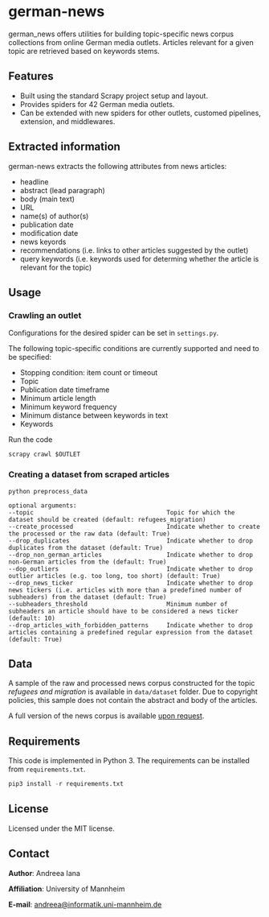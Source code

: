 # german-news

german_news offers utilities for building topic-specific news corpus collections from online German media outlets. Articles relevant for a given topic are retrieved based on keywords stems. 

## Features
- Built using the standard Scrapy project setup and layout.
- Provides spiders for 42 German media outlets.
- Can be extended with new spiders for other outlets, customed pipelines, extension, and middlewares.

## Extracted information
german-news extracts the following attributes from news articles:
- headline
- abstract (lead paragraph)
- body (main text)
- URL
- name(s) of author(s)
- publication date
- modification date
- news keyords
- recommendations (i.e. links to other articles suggested by the outlet)
- query keywords (i.e. keywords used for determing whether the article is relevant for the topic)

## Usage

### Crawling an outlet
Configurations for the desired spider can be set in `settings.py`. 

The following topic-specific conditions are currently supported and need to be specified:
- Stopping condition: item count or timeout
- Topic
- Publication date timeframe
- Minimum article length
- Minimum keyword frequency
- Minimum distance between keywords in text
- Keywords

Run the code
```
scrapy crawl $OUTLET
```

### Creating a dataset from scraped articles
```
python preprocess_data 

optional arguments:
--topic                                     Topic for which the dataset should be created (default: refugees_migration)
--create_processed                          Indicate whether to create the processed or the raw data (default: True)
--drop_duplicates                           Indicate whether to drop duplicates from the dataset (default: True)
--drop_non_german_articles                  Indicate whether to drop non-German articles from the (default: True)
--dop_outliers                              Indicate whether to drop outlier articles (e.g. too long, too short) (default: True)
--drop_news_ticker                          Indicate whether to drop news tickers (i.e. articles with more than a predefined number of subheaders) from the dataset (default: True)
--subheaders_threshold                      Minimum number of subheaders an article should have to be considered a news ticker (default: 10)
--drop_articles_with_forbidden_patterns     Indicate whether to drop articles containing a predefined regular expression from the dataset (default: True)
```

## Data
A sample of the raw and processed news corpus constructed for the topic *refugees and migration* is available in `data/dataset` folder. Due to copyright policies, this sample does not contain the abstract and body of the articles. 

A full version of the news corpus is available [upon request](mailto:andreea@informatik.uni-mannheim.de).

## Requirements
This code is implemented in Python 3. The requirements can be installed from `requirements.txt`.
```python
pip3 install -r requirements.txt
```

## License
Licensed under the MIT license.

## Contact
**Author**: Andreea Iana

**Affiliation**: University of Mannheim

**E-mail**: andreea@informatik.uni-mannheim.de
